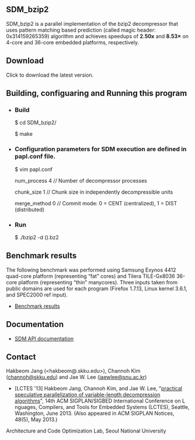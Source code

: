 ## **SDM_bzip2**

SDM_bzip2 is a parallel implementation of the bzip2 decompressor that uses pattern matching based prediction (called magic header: 0x314159265359)  algorithm and achieves speedups of **2.50x** and **8.53×** on 4-core and 36-core embedded platforms, respectively. 

## **Download**

Click to download the latest version.

## **Building, configuaring and Running this program**

* ### **Build**

	$ cd SDM_bzip2/

	$ make

* ### Configuration parameters for SDM execution are defined in papl.conf file.

	$ vim papl.conf

	num_process 4   // Number of decompressor processes
	
	chunk_size 1    // Chunk size in independently decompressible units
	
	merge_method 0  // Commit mode: 0 = CENT (centralized), 1 = DIST (distributed)

* ### **Run**

	$ ./bzip2 -d (<target>).bz2

## **Benchmark results**
The following benchmark was performed using Samsung Exynos 4412 quad-core platform (representing “fat” cores) and Tilera TILE-Gx8036 36-core platform (representing “thin” manycores). Three inputs taken from public domains are used for each program (Firefox 1.7.13, Linux kernel 3.6.1, and SPEC2000 ref input).

* [Benchmark results](https://github.com/skku-swpc/SDM_bzip2/blob/master/benchmark_results.pdf)

## **Documentation**

* [SDM API documentation](https://github.com/skku-swpc/SDM_bzip2/blob/master/SDM-API.docx)

## **Contact**

Hakbeom Jang (<hakbeom@.skku.edu>), Channoh Kim (<channoh@skku.edu>) and Jae W. Lee (<jaewlee@snu.ac.kr>)
* [LCTES '13] Hakbeom Jang, Channoh Kim, and Jae W. Lee, "[practical speculative parallelization of variable-length decompression algorithms](http://dl.acm.org/citation.cfm?id=2465557)", 14th ACM SIGPLAN/SIGBED International Conference on L nguages, Compilers, and Tools for Embedded Systems (LCTES), Seattle, Washington, June 2013. (Also appeared in ACM SIGPLAN Notices, 48(5), May 2013.)

Architecture and Code Optimization Lab, Seoul National University

